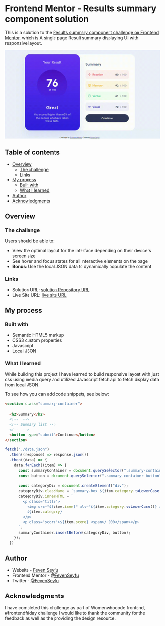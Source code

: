 # Frontend Mentor - Results summary component solution

This is a solution to the [Results summary component challenge on Frontend Mentor](https://www.frontendmentor.io/challenges/results-summary-component-CE_K6s0maV). which is A single page Result summary displaying UI with responsive layout.

![Project Demo](./result-summary-demo.gif)

## Table of contents

- [Overview](#overview)
  - [The challenge](#the-challenge)
  - [Links](#links)
- [My process](#my-process)
  - [Built with](#built-with)
  - [What I learned](#what-i-learned)
- [Author](#author)
- [Acknowledgments](#acknowledgments)

## Overview

### The challenge

Users should be able to:

- View the optimal layout for the interface depending on their device's screen size
- See hover and focus states for all interactive elements on the page
- **Bonus**: Use the local JSON data to dynamically populate the content

### Links

- Solution URL: [solution Repository URL](https://github.com/FevenSeyfu/result-summary-frontendmentor)
- Live Site URL: [live site URL](https://fevenseyfu.github.io/result-summary-frontendmentor/)

## My process

### Built with

- Semantic HTML5 markup
- CSS3 custom properties
- Javascript
- Local JSON

### What I learned

While building this project I have learned to build responsive layout with just css using media query and
utilized Javascript fetch api to fetch display data from local JSON.

To see how you can add code snippets, see below:

```html
<section class="summary-container">

  <h2>Summary</h2>
  <!--  -->
  <!-- Summary list -->
  <!--  -->
  <button type="submit">Continue</button>
</section>
```

```js
fetch("./data.json")
  .then((response) => response.json())
  .then((data) => {
    data.forEach((item) => {
      const summaryContainer = document.querySelector(".summary-container");
      const button = document.querySelector(".summary-container button");
      
      const categoryDiv = document.createElement("div");
      categoryDiv.className = `summary-box ${item.category.toLowerCase()}`;
      categoryDiv.innerHTML = `
        <p class="title">
          <img src="${item.icon}" alt="${item.category.toLowerCase()}-icon" />
          ${item.category}
        </p>
        <p class="score">${item.score} <span>/ 100</span></p>
      `;
      summaryContainer.insertBefore(categoryDiv, button);
    });
  })
```


## Author

- Website - [Feven Seyfu](https://fevenseyfu.tech)
- Frontend Mentor - [@FevenSeyfu](https://www.frontendmentor.io/profile/FevenSeyfu)
- Twitter - [@FevenSeyfu](https://www.twitter.com/FevenSeyfu)


## Acknowledgments

I have completed this challenge as part of Womenwhocode frontend, #frontendfriday challenge I would like to thank the community for the feedback as well as the  providing the design resource.
